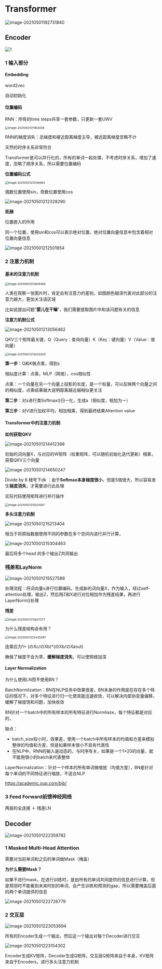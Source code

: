 # Transformer





![image-20210501192731840](https://img.imgdb.cn/item/60938111d1a9ae528ff3d666.png)

## Encoder

![1](https://img.imgdb.cn/item/60938121d1a9ae528ff4a71f.png)

### 1 输入部分

#### Embedding

word2vec

自动初始化

#### **位置编码**

RNN：所有的time steps共享一套参数，只更新一套UWV

<img src="https://img.imgdb.cn/item/60938131d1a9ae528ff572b0.png" alt="image-20210501211804128" style="zoom:67%;" />

RNN的梯度消失：总梯度和被近距离梯度主导，被远距离梯度忽略不计

天然的时序关系非常符合



Transformer是可以并行化的，所有的单词一起处理，不考虑时序关系，增加了速度，忽略了顺序关系，所以需要位置编码

**位置编码公式**

<img src="https://img.imgdb.cn/item/60938141d1a9ae528ff6436e.png" alt="image-20210501212146963" style="zoom:67%;" />

偶数位置使用sin，奇数位置使用cos

![image-20210501212328290](https://img.imgdb.cn/item/60938151d1a9ae528ff7152e.png)



**拓展**

位置嵌入的作用

同一个位置，使用sin和cos可以表示绝对位置，绝对位置向量信息中包含着相对位置向量信息

![image-20210501212501854](https://img.imgdb.cn/item/60938169d1a9ae528ff84021.png)

### 2 注意力机制

#### 基本的注意力机制

<img src="https://img.imgdb.cn/item/6093817ed1a9ae528ff947c8.png" alt="image-20210501212809366" style="zoom:67%;" />



人类在观察一张图片时，肯定会有注意力的差别，如图颜色越深代表对此部分的注意力越大，更加关注该区域

比如说提出问题“**婴儿在干嘛**”，我们需要提取图片中和该问题有关的信息

**注意力机制公式**

![image-20210501213056462](https://img.imgdb.cn/item/6093818ad1a9ae528ff9e3b3.png)

QKV三个矩阵最关键，Q（Query：查询向量）K（Key：键向量）V（Value：值向量）



<img src="https://img.imgdb.cn/item/6093819ad1a9ae528ffaa847.png" alt="image-20210501213423400" style="zoom:67%;" />







**第一步**：Q和K做点乘，得到s

相似度计算：点乘，MLP（网络），cos相似性

点乘：一个向量在另一个向量上投影的长度，是一个标量，可以反映两个向量之间的相似度，点乘结果越大说明距离越近越相似更关注

**第二步**：对s进行类Softmax()归一化，生成a（相似度，相加为一）

**第三步**：对V进行加权平均，相加相乘，得到最终结果Attention value





#### Transformer中的注意力机制

**如何获取QKV**

![image-20210501214412368](https://img.imgdb.cn/item/609381a9d1a9ae528ffb628f.png)

初始的词向量X，与对应的W矩阵（权重矩阵，可以随机初始化迭代更新）相乘，获取QKV三个向量

![image-20210501214650247](https://img.imgdb.cn/item/609381bcd1a9ae528ffc5522.png)

Divide by 8 根号下dk ：由于**Softmax本身梯度很小**，但是S值很大，所以容易发生**梯度消失**，才需要进行此处理

实际代码使用矩阵进行并行操作

<img src="https://img.imgdb.cn/item/609381c9d1a9ae528ffcf0d4.png" alt="image-20210501215031067" style="zoom: 67%;" />

**多头注意力机制**

 ![image-20210501215213404](https://img.imgdb.cn/item/609381d9d1a9ae528ffda64f.png)



相当于将原始数据使用不同的参数在多个空间内进行并行计算，

![image-20210501215304463](https://img.imgdb.cn/item/609381f0d1a9ae528ffec03b.png)



最后将多个head 的多个输出Z共同输出



### 残差和LayNorm

 ![image-20210501215527588](https://img.imgdb.cn/item/60938203d1a9ae528fffa5e5.png)



处理流程：将词向量x进行位置编码，生成新的词向量X，作为输入，经过self-attention处理，输出Z，然后用Z和X进行对位相加作为残差结果，再进行LayerNorm()处理

**残差**

<img src="https://img.imgdb.cn/item/60938215d1a9ae528f008960.png" alt="image-20210501215847277" style="zoom:67%;" />

为什么残差结构会有用？

<img src="https://img.imgdb.cn/item/60938221d1a9ae528f011689.png" alt="image-20210501220435397" style="zoom:67%;" />

连乘应为1+ (のXc/のXb)*(のXb/のXaout)

确保了梯度不会为零，**缓解梯度消失**，可以使网络加深

#### **Layer Normalization**

为什么使用LN而不使用BN？

BatchNormlization：BN在NLP任务中效果很差，BN本身的作用是在存在多个特征的情况下，对多个特征进行归一化使其能迅速收敛，可以解决内部协变量偏移，缓解了梯度饱和问题，加快收敛

BN针对一个batch中的所有样本的所有特征进行Normliaze，每个特征都是对应的，

缺点：

- batch_size较小时，效果差，使用一个batch中所有样本的均值和方差来模拟整体的均值和方差，但是如果样本很小不具有代表性
- 在NLP中，RNN的输入是动态的，与时序有关，如果是一个1*20的向量，就不能用很小的batch来代表整体

LayerNormalization：针对一个样本的所有单词做缩放（均值方差），BN是针对每个单词的不同特征进行缩放，不适合NLP 

https://academic.oup.com/bib/



### 3 Feed Forward前馈神经网络

两层的全连接 ＋ 残差LN



## Decoder

![image-20210501222359782](https://img.imgdb.cn/item/60938230d1a9ae528f01ea46.png)

### 1 Masked Multi-Head Attention

需要对当前单词和之后的单词做Mask（掩盖）

**为什么需要Mask？**

如果不进行mask，在进行训练时，是由所有的单词共同提供的信息进行计算，但是预测时不能看到未来时刻的单词，会产生训练和预测的gap，所以需要掩盖后面的两个单词提供的信息

  ![image-20210501222726779](https://img.imgdb.cn/item/60938240d1a9ae528f02c8cb.png)



### 2 交互层

![image-20210501223053694](https://img.imgdb.cn/item/60938252d1a9ae528f03c6ae.png)

所有的Encoder生成一个输出，然后这一个输出对每个Decoder进行交互

![image-20210501223154302](https://img.imgdb.cn/item/6093825fd1a9ae528f048ad1.png)

Encoder生成KV矩阵，Decoder生成Q矩阵，交互层Q矩阵来自于本身，KV矩阵来自于Encoders，进行多头注意力机制




